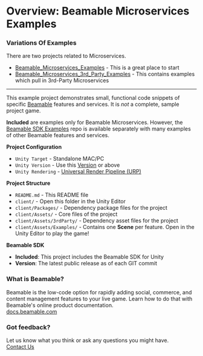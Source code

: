 # Overview: Beamable Microservices Examples

### Variations Of Examples

There are two projects related to Microservices.
* [Beamable_Microservices_Examples](https://github.com/beamable/Beamable_Microservices_Examples) - This is a great place to start
* [Beamable_Microservices_3rd_Party_Examples](https://github.com/beamable/Beamable_Microservices_3rd_Party_Examples/) - This contains examples which pull in 3rd-Party Microservices

-----

This example project demonstrates small, functional code snippets of specific [Beamable](https://beamable.com/) features and services. It is *not* a complete, sample project game.

**Included** are examples only for Beamable Microservices. However, the [Beamable SDK Examples](https://github.com/beamable/Beamable_SDK_Examples) repo is available separately with many examples of other Beamable features and services.

**Project Configuration**
* `Unity Target` - Standalone MAC/PC
* `Unity Version` - Use this [Version](./client/ProjectSettings/ProjectVersion.txt) or above
* `Unity Rendering` - [Universal Render Pipeline (URP)](https://docs.unity3d.com/Packages/com.unity.render-pipelines.universal@10.2/manual/index.html)

**Project Structure**
* `README.md` - This README file
* `client/` - Open this folder in the Unity Editor
* `client/Packages/` - Dependency package files for the project
* `client/Assets/` - Core files of the project
* `client/Assets/3rdParty/` - Dependency asset files for the project
* `client/Assets/Examples/` - Contains one **Scene** per feature. Open in the Unity Editor to play the game!



**Beamable SDK**
* **Included**: This project includes the Beamable SDK for Unity
* **Version**: The latest public release as of each GIT commit

### What is Beamable?
Beamable is the low-code option for rapidly adding social, 
commerce, and content management features to your live game. 
Learn how to do that with Beamable's online product documentation.
<br>[docs.beamable.com](https://docs.beamable.com/)

### Got feedback?
Let us know what you think or ask any questions you might have.
<br>[Contact Us](https://docs.beamable.com/discuss)
